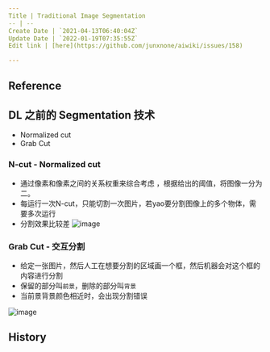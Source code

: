 ```yaml
---
Title | Traditional Image Segmentation
-- | --
Create Date | `2021-04-13T06:40:04Z`
Update Date | `2022-01-19T07:35:55Z`
Edit link | [here](https://github.com/junxnone/aiwiki/issues/158)

---
```

## Reference

## DL 之前的 Segmentation 技术
- Normalized cut
- Grab Cut

### N-cut - Normalized cut
- 通过像素和像素之间的关系权重来综合考虑 ，根据给出的阈值，将图像一分为二。
- 每运行一次N-cut，只能切割一次图片，若yao要分割图像上的多个物体，需要多次运行
- 分割效果比较差
![image](https://user-images.githubusercontent.com/2216970/69900116-baf1d380-13aa-11ea-8bff-789130c81112.png)

### Grab Cut - 交互分割
- 给定一张图片，然后人工在想要分割的区域画一个框，然后机器会对这个框的内容进行分割
- 保留的部分叫`前景`，删除的部分叫`背景`
- 当前景背景颜色相近时，会出现分割错误

![image](https://user-images.githubusercontent.com/2216970/69900252-0bb5fc00-13ac-11ea-94eb-c439cc81aeeb.png)


## History

